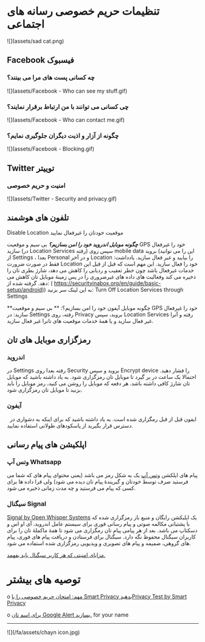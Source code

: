 # تنظیمات حریم خصوصی رسانه های اجتماعی

![](assets/sad cat.png)

## Facebook فیسبوک

### چه کسانی پست های مرا می بینند؟

![](assets/Facebook - Who can see my stuff.gif)



### چی کسانی می توانند با من ارتباط برقرار نمایند؟
![](assets/Facebook - Who can contact me.gif)



### چگونه از آزار و اذیت دیگران جلوگیری نمایم؟
![](assets/Facebook - Blocking.gif)




## Twitter توییتر

### امنیت و حریم خصوصی

![](assets/Twitter - Security  and privacy.gif)



## تلفون های هوشمند

Disable Location موقعیت خودتان را غیرفعال نمایید

_**چگونه موبایل اندروید خود را امن بسازیم؟**_
بی سیم و موقعیت GPS خود را غیرفعال سازید (در Location Services رفته) سپس روی mobile data بروید (این را می توانید از Settings ، بعدا Personal و در آخر Location را بیابید و غیر فعال سازید.
یادداشت: فقط در صورت ضرورت Location خود را فعال سازید. این مهم است که قبل از قبل این خدمات غیرفعال باشد چون خطر تعقیب و ردیابی را کاهش می دهد، شارژ بطری تان را ذخیره می کند وفعالیت های داده های غیرضروری را در پس زمینۀ موبایل تان کاهش می دهد.
گرفته شده از: ( https://securityinabox.org/en/guide/basic-setup/android))
به این لینک سر بزنید: Turn Off Location Services through Settings

**چگونه موبایل آیفون خود را امن بسازیم؟: **
بی سیم و موقعیت GPS خود را غیرفعال سازید:
در Settings رفته، روی Privacy بروید، سپس Location Services رفته و آنرا غیر فعال سازید و یا همۀ خدمات موقعیت های تانرا غیر فعال سازید.


## رمزگزاری موبایل های تان
### اندروید
در Settings رفته بعدا روی Security بروید و سپس Encrypt device را فشار دهید.
احتمالا یک ساعت در بر گیرد تا موبایل تان رمزگزاری شود. به یاد داشته باشید که موبایل تان شارژ کافی داشته باشد. هر دفعه که موبایل را روشن می کنید، رمز موبایل را باید بزنید تا موبایل تان رمزگزاری شود.
 
### آیفون
 
ایفون قبل از قبل رمگزاری شده است. به یاد داشته باشید که برای اینکه به دشواری در دسترس قرار بگیرید از پاسکودهای طولانی استفاده نمایید.




## اپلکیشن های پیام رسانی

### وتس آپ Whatsapp

پیام های اپلکشن [وتس آپ](http://whatsapp.com) یک به شکل رمز می باشد (یعنی محتوای پیام های که شما می فرستید صرف توسط خودتان و گیریندۀ پیام تان دیده می شود) ولی فرا داده ها برای کسی که پیام می فرستید و چه مدت زمانی ذخیره می شود.

### سیگنال Signal

[Signal by Open Whisper Systems](https://whispersystems.org/) یک اپلبکشن رایگان و منبع باز رمزگزاری شده که با پشتبانی مکالمه صوتی و پیام رسانی فوری برای سیستم عامل اندروید، آی او اس و دسکتاپ می باشد. بعد از هر پیامی پیام تان رمگزاری می شود تا همۀ ماکملۀ تان را برای کاربران سیگنال محفوظ نگه دارد. سیگنال برای فرستادن و دریافت پیام های فوری، پیام های گروهی، ضمیمه و پیام های تصویری و ویدیویی رمزگزاری شده استفاده می شود.


[مزایای امنیتی که هر کاربر سیگنال باید بفهمد.](https://www.google.com/url?q=https://theintercept.com/2016/07/02/security-tips-every-signal-user-should-know/&sa=D&ust=1478912695344000&usg=AFQjCNEg5QaQwxEpg5CJqH049_FqKIAnYA)

# توصیه های بیشتر

o [مهم: امتحان حریم خصوصی را با Smart Privacy بدهید](https://www.google.com/url?q=http://smartprivacy.tumblr.com/privacynow&sa=D&ust=1478912695346000&usg=AFQjCNHk6DA9iA5VUGtBxjVsKzxOjBU7sQ)[Privacy Test by Smart Privacy](https://www.google.com/url?q=http://smartprivacy.tumblr.com/privacynow&sa=D&ust=1478912695347000&usg=AFQjCNGjAN8OCYH3WXnd3DP_haNY--ZHog)

o  [برای اسم تان Google Alert بسازید.](https://www.google.com/url?q=https://www.google.com/alerts&sa=D&ust=1478912695348000&usg=AFQjCNH-T5bZUuRKQwCWL8x6g3JbYp3IkQ) for your name

---
![](/fa/assets/chayn icon.jpg)

